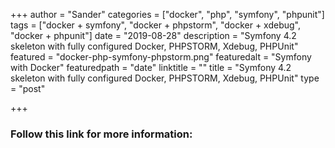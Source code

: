 +++
author = "Sander"
categories = ["docker", "php", "symfony", "phpunit"]
tags = ["docker + symfony", "docker + phpstorm", "docker + xdebug", "docker + phpunit"]
date = "2019-08-28"
description = "Symfony 4.2 skeleton with fully configured Docker, PHPSTORM, Xdebug, PHPUnit"
featured = "docker-php-symfony-phpstorm.png"
featuredalt = "Symfony with Docker"
featuredpath = "date"
linktitle = ""
title = "Symfony 4.2 skeleton with fully configured Docker, PHPSTORM, Xdebug, PHPUnit"
type = "post"

+++

### Follow this link for more information:

